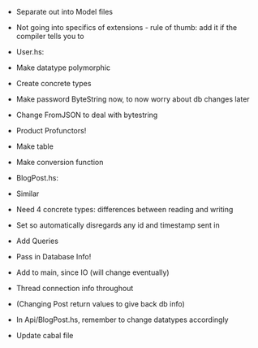 - Separate out into Model files

- Not going into specifics of extensions - rule of thumb: add it if the compiler tells you to

- User.hs:
- Make datatype polymorphic
- Create concrete types
- Make password ByteString now, to now worry about db changes later
- Change FromJSON to deal with bytestring
- Product Profunctors!
- Make table
- Make conversion function

- BlogPost.hs:
- Similar
- Need 4 concrete types: differences between reading and writing
- Set so automatically disregards any id and timestamp sent in

- Add Queries

- Pass in Database Info!
- Add to main, since IO (will change eventually)
- Thread connection info throughout
- (Changing Post return values to give back db info)
- In Api/BlogPost.hs, remember to change datatypes accordingly

- Update cabal file
